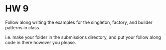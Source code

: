 # HW 9

Follow along writing the examples for the singleton, factory, and builder patterns in class.

i.e. make your folder in the submissions directory, and put your follow along code in there however you please.
